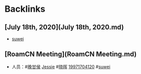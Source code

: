 
# Backlinks
## [July 18th, 2020](July 18th, 2020.md)
- [suwei](suwei.md)

## [RoamCN Meeting](RoamCN Meeting.md)
- 人员：#[晚甘侯](晚甘侯.md) [Jessie](Jessie.md) #[晓晖](晓晖.md) [19971704120](19971704120.md) #[suwei](suwei.md)

